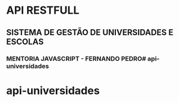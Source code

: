 # API RESTFULL

## SISTEMA DE GESTÃO DE UNIVERSIDADES E ESCOLAS

### MENTORIA JAVASCRIPT - FERNANDO PEDRO# api-universidades
# api-universidades
